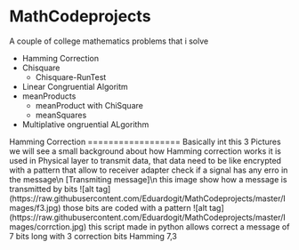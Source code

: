 # MathCodeprojects
A couple of college mathematics problems that i solve
<ul>
  <li>Hamming Correction</li>
  <li>Chisquare
    <ul>
      <li>Chisquare-RunTest</li>
    </ul>
  </li>
  <li>Linear Congruential Algoritm</li>
  <li>meanProducts
    <ul>
      <li>meanProduct with ChiSquare</li>
      <li>meanSquares</li>
    </ul>
  </li>
  <li>Multiplative ongruential ALgorithm</li>
</ul>
Hamming Correction
==================
Basically int this 3 Pictures we will see a small background about how Hamming correction works
it is used in Physical layer  to transmit data, that data need to be like encrypted with a pattern 
that allow to receiver adapter check if a signal has any erro in the message\n
[Transmiting message]\n
this image show how a message is transmitted by bits
![alt tag](https://raw.githubusercontent.com/Eduardogit/MathCodeprojects/master/Images/f3.jpg)
those bits are coded with a pattern 
![alt tag](https://raw.githubusercontent.com/Eduardogit/MathCodeprojects/master/Images/corrction.jpg)
this script made in python allows correct a message of 7 bits long with 3 correction bits
Hamming 7,3
